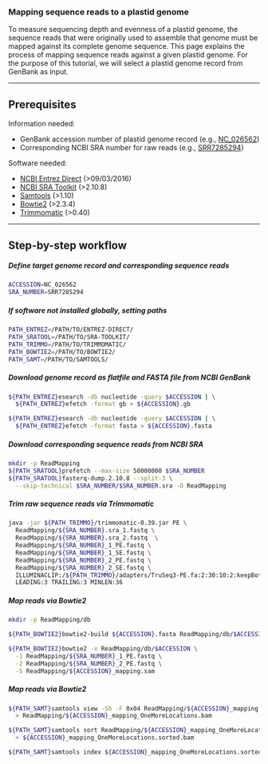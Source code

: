 ### Mapping sequence reads to a plastid genome
To measure sequencing depth and evenness of a plastid genome, the sequence reads that were originally used to assemble that genome must be mapped against its complete genome sequence. This page explains the process of mapping sequence reads against a given plastid genome. For the purpose of this tutorial, we will select a plastid genome record from GenBank as input.

---

## Prerequisites

Information needed:
+ GenBank accession number of plastid genome record (e.g., [NC_026562](https://www.ncbi.nlm.nih.gov/nuccore/NC_026562))
+ Corresponding NCBI SRA number for raw reads (e.g., [SRR7285294](https://www.ncbi.nlm.nih.gov/sra/?term=SRR7285294))

Software needed:
+ [NCBI Entrez Direct](https://www.ncbi.nlm.nih.gov/books/NBK179288/#_chapter6_Examples_) (>09/03/2016)
+ [NCBI SRA Toolkit](https://trace.ncbi.nlm.nih.gov/Traces/sra/sra.cgi?view=software) (>2.10.8)
+ [Samtools](https://www.htslib.org/) (>1.10)
+ [Bowtie2](http://bowtie-bio.sourceforge.net/bowtie2/index.shtml) (>2.3.4)
+ [Trimmomatic](http://www.usadellab.org/cms/?page=trimmomatic) (>0.40)

---

## Step-by-step workflow

##### Define target genome record and corresponding sequence reads
```bash
ACCESSION=NC_026562
SRA_NUMBER=SRR7285294
```

##### If software not installed globally, setting paths
```bash
PATH_ENTREZ=/PATH/TO/ENTREZ-DIRECT/
PATH_SRATOOL=/PATH/TO/SRA-TOOLKIT/
PATH_TRIMMO=/PATH/TO/TRIMMOMATIC/
PATH_BOWTIE2=/PATH/TO/BOWTIE2/
PATH_SAMT=/PATH/TO/SAMTOOLS/
```

##### Download genome record as flatfile and FASTA file from NCBI GenBank
```bash
${PATH_ENTREZ}esearch -db nucleotide -query $ACCESSION | \
  ${PATH_ENTREZ}efetch -format gb > ${ACCESSION}.gb

${PATH_ENTREZ}esearch -db nucleotide -query $ACCESSION | \
  ${PATH_ENTREZ}efetch -format fasta > ${ACCESSION}.fasta
```

##### Download corresponding sequence reads from NCBI SRA
```bash
mkdir -p ReadMapping
${PATH_SRATOOL}prefetch --max-size 50000000 $SRA_NUMBER
${PATH_SRATOOL}fasterq-dump.2.10.8 --split-3 \
  --skip-technical $SRA_NUMBER/$SRA_NUMBER.sra -O ReadMapping
```

##### Trim raw sequence reads via Trimmomatic
```bash
java -jar ${PATH_TRIMMO}/trimmomatic-0.39.jar PE \
  ReadMapping/${SRA_NUMBER}.sra_1.fastq \
  ReadMapping/${SRA_NUMBER}.sra_2.fastq  \
  ReadMapping/${SRA_NUMBER}_1_PE.fastq \
  ReadMapping/${SRA_NUMBER}_1_SE.fastq \
  ReadMapping/${SRA_NUMBER}_2_PE.fastq \
  ReadMapping/${SRA_NUMBER}_2_SE.fastq \
  ILLUMINACLIP:/${PATH_TRIMMO}/adapters/TruSeq3-PE.fa:2:30:10:2:keepBothReads \
  LEADING:3 TRAILING:3 MINLEN:36
```

##### Map reads via Bowtie2
```bash
mkdir -p ReadMapping/db

${PATH_BOWTIE2}bowtie2-build ${ACCESSION}.fasta ReadMapping/db/$ACCESSION

${PATH_BOWTIE2}bowtie2 -x ReadMapping/db/$ACCESSION \
  -1 ReadMapping/${SRA_NUMBER}_1_PE.fastq \
  -2 ReadMapping/${SRA_NUMBER}_2_PE.fastq \
  -S ReadMapping/${ACCESSION}_mapping.sam
```


##### Map reads via Bowtie2
```bash
${PATH_SAMT}samtools view -Sb -F 0x04 ReadMapping/${ACCESSION}_mapping.sam \
  > ReadMapping/${ACCESSION}_mapping_OneMoreLocations.bam

${PATH_SAMT}samtools sort ReadMapping/${ACCESSION}_mapping_OneMoreLocations.bam \
  > ${ACCESSION}_mapping_OneMoreLocations.sorted.bam

${PATH_SAMT}samtools index ${ACCESSION}_mapping_OneMoreLocations.sorted.bam
```
